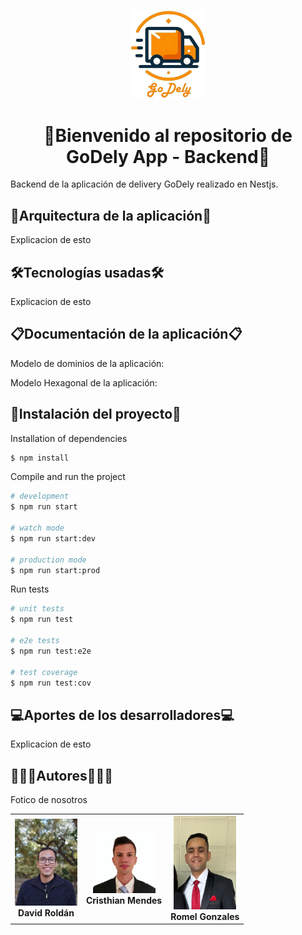<p align="center">
  <img src="documentation/godelylogo.jpg" width="120" alt="GoDely Logo" />
</p>

<h1 align="center">🚚Bienvenido al repositorio de GoDely App - Backend🚚</h1>

Backend de la aplicación de delivery GoDely realizado en Nestjs.

## 📐Arquitectura de la aplicación📏

Explicacion de esto

## 🛠Tecnologías usadas🛠

Explicacion de esto

## 📋Documentación de la aplicación📋

Modelo de dominios de la aplicación: 

Modelo Hexagonal de la aplicación:

## 🚧Instalación del proyecto🚧

Installation of dependencies

```bash
$ npm install
```

Compile and run the project

```bash
# development
$ npm run start

# watch mode
$ npm run start:dev

# production mode
$ npm run start:prod
```

Run tests

```bash
# unit tests
$ npm run test

# e2e tests
$ npm run test:e2e

# test coverage
$ npm run test:cov
```

## 💻Aportes de los desarrolladores💻

Explicacion de esto

## 👨🏽‍🎓Autores👨🏽‍💼

Fotico de nosotros

<table align="center">
  <tr>
    <td align="center">
      <img src="images/DavidRoldan.jpg" width="100" alt="David Roldán" />
      <br>
      <strong>David Roldán</strong>
    </td>
    <td align="center">
      <img src="images/CristhianMendes.jpg" width="100" alt="Developer 2" />
      <br>
      <strong>Cristhian Mendes</strong>
    </td>
    <td align="center">
      <img src="images/RomelGonzales.jpg" width="100" alt="Developer 3" />
      <br>
      <strong>Romel Gonzales</strong>
    </td>
  </tr>
</table>
